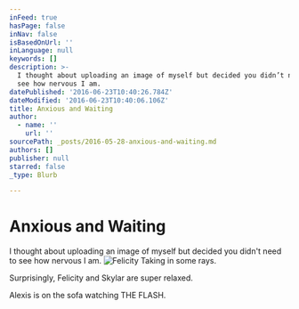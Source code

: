 ```yaml
---
inFeed: true
hasPage: false
inNav: false
isBasedOnUrl: ''
inLanguage: null
keywords: []
description: >-
  I thought about uploading an image of myself but decided you didn’t need to
  see how nervous I am.
datePublished: '2016-06-23T10:40:26.784Z'
dateModified: '2016-06-23T10:40:06.106Z'
title: Anxious and Waiting
author:
  - name: ''
    url: ''
sourcePath: _posts/2016-05-28-anxious-and-waiting.md
authors: []
publisher: null
starred: false
_type: Blurb

---
```

# Anxious and Waiting

I thought about uploading an image of myself but decided you didn't need to see how nervous I am.
![Felicity Taking in some rays.](https://the-grid-user-content.s3-us-west-2.amazonaws.com/6fd87a87-0d02-4c5b-ae6a-ce863307cadf.jpg)

Surprisingly, Felicity and Skylar are super relaxed. 

Alexis is on the sofa watching THE FLASH.